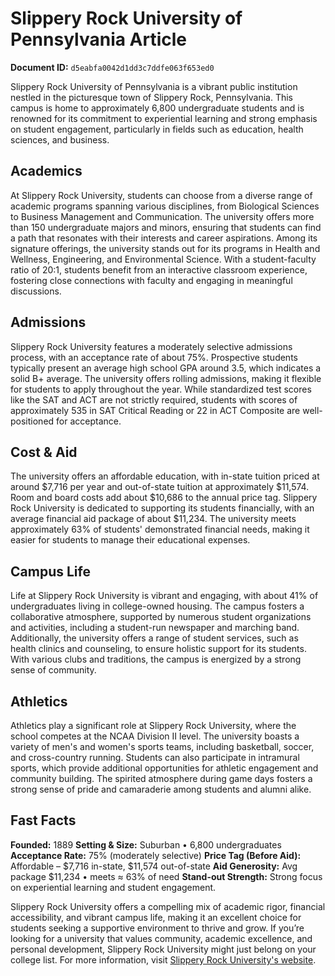 # Slippery Rock University of Pennsylvania Article

**Document ID:** `d5eabfa0042d1dd3c7ddfe063f653ed0`

Slippery Rock University of Pennsylvania is a vibrant public institution nestled in the picturesque town of Slippery Rock, Pennsylvania. This campus is home to approximately 6,800 undergraduate students and is renowned for its commitment to experiential learning and strong emphasis on student engagement, particularly in fields such as education, health sciences, and business.

## Academics
At Slippery Rock University, students can choose from a diverse range of academic programs spanning various disciplines, from Biological Sciences to Business Management and Communication. The university offers more than 150 undergraduate majors and minors, ensuring that students can find a path that resonates with their interests and career aspirations. Among its signature offerings, the university stands out for its programs in Health and Wellness, Engineering, and Environmental Science. With a student-faculty ratio of 20:1, students benefit from an interactive classroom experience, fostering close connections with faculty and engaging in meaningful discussions.

## Admissions
Slippery Rock University features a moderately selective admissions process, with an acceptance rate of about 75%. Prospective students typically present an average high school GPA around 3.5, which indicates a solid B+ average. The university offers rolling admissions, making it flexible for students to apply throughout the year. While standardized test scores like the SAT and ACT are not strictly required, students with scores of approximately 535 in SAT Critical Reading or 22 in ACT Composite are well-positioned for acceptance.

## Cost & Aid
The university offers an affordable education, with in-state tuition priced at around $7,716 per year and out-of-state tuition at approximately $11,574. Room and board costs add about $10,686 to the annual price tag. Slippery Rock University is dedicated to supporting its students financially, with an average financial aid package of about $11,234. The university meets approximately 63% of students' demonstrated financial needs, making it easier for students to manage their educational expenses.

## Campus Life
Life at Slippery Rock University is vibrant and engaging, with about 41% of undergraduates living in college-owned housing. The campus fosters a collaborative atmosphere, supported by numerous student organizations and activities, including a student-run newspaper and marching band. Additionally, the university offers a range of student services, such as health clinics and counseling, to ensure holistic support for its students. With various clubs and traditions, the campus is energized by a strong sense of community.

## Athletics
Athletics play a significant role at Slippery Rock University, where the school competes at the NCAA Division II level. The university boasts a variety of men's and women's sports teams, including basketball, soccer, and cross-country running. Students can also participate in intramural sports, which provide additional opportunities for athletic engagement and community building. The spirited atmosphere during game days fosters a strong sense of pride and camaraderie among students and alumni alike.

## Fast Facts
**Founded:** 1889
**Setting & Size:** Suburban • 6,800 undergraduates
**Acceptance Rate:** 75% (moderately selective)
**Price Tag (Before Aid):** Affordable – $7,716 in-state, $11,574 out-of-state
**Aid Generosity:** Avg package $11,234 • meets ≈ 63% of need
**Stand-out Strength:** Strong focus on experiential learning and student engagement.

Slippery Rock University offers a compelling mix of academic rigor, financial accessibility, and vibrant campus life, making it an excellent choice for students seeking a supportive environment to thrive and grow. If you’re looking for a university that values community, academic excellence, and personal development, Slippery Rock University might just belong on your college list. For more information, visit [Slippery Rock University's website](https://www.petersons.com/college-search/slippery-rock-university-of-pennsylvania-000_10002844.aspx).

